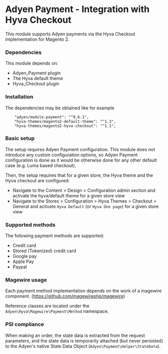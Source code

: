 # Adyen Payment - Integration with Hyva Checkout

This module supports Adyen payments via the Hyva Checkout implementation for Magento 2.

### Dependencies

This module depends on:
- Adyen_Payment plugin
- The Hyva default theme
- Hyva_Checkout plugin

### Installation

The dependencies may be obtained like for example

```
    "adyen/module-payment": "^9.6.1",
    "hyva-themes/magento2-default-theme": "^1.3",
    "hyva-themes/magento2-hyva-checkout": "^1.1",
```

### Basic setup

The setup requires Adyen Payment configuration. This module does not introduce any custom configuration options, 
so Adyen Payment configuration is done as it would be otherwise done for any other default case (e.g. Luma based checkout).

Then, the setup requires that for a given store, the Hyva theme and the Hyva checkout are configured:

 - Navigate to the Content > Design > Configuration admin section and activate the hyva/default theme for a given store view
 - Navigate to the Stores > Configuration > Hyva Themes > Checkout > General and activate `Hyva Default` (or `Hyva One page`) for a given store view
### Supported methods

The following payment methods are supported:
   
 - Credit card    
 - Stored (Tokenized) credit card    
 - Google pay
 - Apple Pay
 - Paypal
    
### Magewire usage

Each payment method implementation depends on the work of a magewire component. (https://github.com/magewirephp/magewire) 

Reference classes are located under the `Adyen\Hyva\Magewire\Payment\Method` namespace.

### PSI compliance 
When making an order, the state data is extracted from the request parameters, 
and the state data is temporarily attached (but never persisted) to the Adyen's native State Data Object (`Adyen\Payment\Helper\StateData`).
